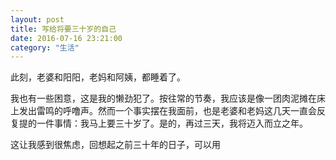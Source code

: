 ```yaml
---
layout: post
title: 写给将要三十岁的自己
date: 2016-07-16 23:21:00
category: "生活"
---
```


此刻，老婆和阳阳，老妈和阿姨，都睡着了。

我也有一些困意，这是我的懒劲犯了。按往常的节奏，我应该是像一团肉泥摊在床上发出雷鸣的呼噜声。然而一个事实摆在我面前，也是老婆和老妈这几天一直会反复提的一件事情：我马上要三十岁了。是的，再过三天，我将迈入而立之年。

这让我感到很焦虑，回想起之前三十年的日子，可以用
